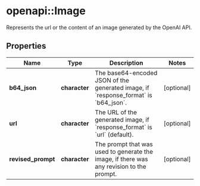 # openapi::Image

Represents the url or the content of an image generated by the OpenAI API.

## Properties
Name | Type | Description | Notes
------------ | ------------- | ------------- | -------------
**b64_json** | **character** | The base64-encoded JSON of the generated image, if &#x60;response_format&#x60; is &#x60;b64_json&#x60;. | [optional] 
**url** | **character** | The URL of the generated image, if &#x60;response_format&#x60; is &#x60;url&#x60; (default). | [optional] 
**revised_prompt** | **character** | The prompt that was used to generate the image, if there was any revision to the prompt. | [optional] 


